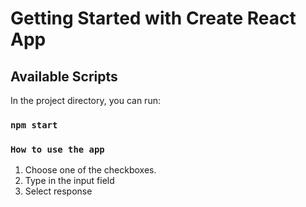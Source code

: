 # Getting Started with Create React App

## Available Scripts

In the project directory, you can run:

### `npm start`

### `How to use the app`

1. Choose one of the checkboxes.
2. Type in the input field
3. Select response